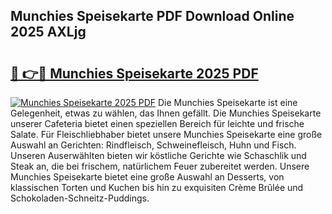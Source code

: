 ## Munchies Speisekarte PDF Download Online 2025 AXLjg

# <h2><a href="http://gc7dzb.nevu.top/?p=Munchies+Speisekarte">🔗 👉🔴 Munchies Speisekarte 2025 PDF</a></h2>

[![Munchies Speisekarte 2025 PDF](https://i.imgur.com/dBaPXMq.png)](http://gc7dzb.nevu.top/?p=Munchies+Speisekarte)
Die Munchies Speisekarte ist eine Gelegenheit, etwas zu wählen, das Ihnen gefällt. Die Munchies Speisekarte unserer Cafeteria bietet einen speziellen Bereich für leichte und frische Salate. Für Fleischliebhaber bietet unsere Munchies Speisekarte eine große Auswahl an Gerichten: Rindfleisch, Schweinefleisch, Huhn und Fisch. Unseren Auserwählten bieten wir köstliche Gerichte wie Schaschlik und Steak an, die bei frischem, natürlichem Feuer zubereitet werden. Unsere Munchies Speisekarte bietet eine große Auswahl an Desserts, von klassischen Torten und Kuchen bis hin zu exquisiten Crème Brûlée und Schokoladen-Schneitz-Puddings.
